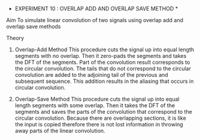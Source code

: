 * EXPERIMENT 10 : OVERLAP ADD AND OVERLAP SAVE METHOD *

Aim
To simulate linear convolution of two signals using overlap add and overlap save methods

Theory
1.	Overlap-Add Method
This procedure cuts the signal up into equal length segments with no overlap. Then it zero-pads the segments and takes the DFT of the segments. Part of the convolution result corresponds to the circular convolution. The tails that do not correspond to the circular convolution are added to the adjoining tail of the previous and subsequent sequence. This addition results in the aliasing that occurs in circular convolution.

2.	Overlap-Save Method 
This procedure cuts the signal up into equal length segments with some overlap. Then it takes the DFT of the segments and saves the parts of the convolution that correspond to the circular convolution. Because there are overlapping sections, it is like the input is copied therefore there is not lost information in throwing away parts of the linear convolution.
